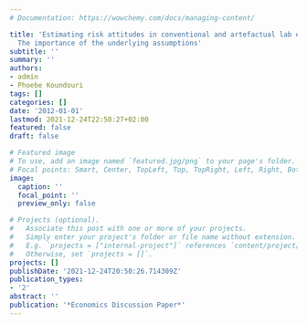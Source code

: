 ```yaml
---
# Documentation: https://wowchemy.com/docs/managing-content/

title: 'Estimating risk attitudes in conventional and artefactual lab experiments:
  The importance of the underlying assumptions'
subtitle: ''
summary: ''
authors:
- admin
- Phoebe Koundouri
tags: []
categories: []
date: '2012-01-01'
lastmod: 2021-12-24T22:50:27+02:00
featured: false
draft: false

# Featured image
# To use, add an image named `featured.jpg/png` to your page's folder.
# Focal points: Smart, Center, TopLeft, Top, TopRight, Left, Right, BottomLeft, Bottom, BottomRight.
image:
  caption: ''
  focal_point: ''
  preview_only: false

# Projects (optional).
#   Associate this post with one or more of your projects.
#   Simply enter your project's folder or file name without extension.
#   E.g. `projects = ["internal-project"]` references `content/project/deep-learning/index.md`.
#   Otherwise, set `projects = []`.
projects: []
publishDate: '2021-12-24T20:50:26.714309Z'
publication_types:
- '2'
abstract: ''
publication: '*Economics Discussion Paper*'
---
```

